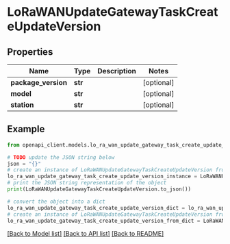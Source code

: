 # LoRaWANUpdateGatewayTaskCreateUpdateVersion


## Properties

Name | Type | Description | Notes
------------ | ------------- | ------------- | -------------
**package_version** | **str** |  | [optional] 
**model** | **str** |  | [optional] 
**station** | **str** |  | [optional] 

## Example

```python
from openapi_client.models.lo_ra_wan_update_gateway_task_create_update_version import LoRaWANUpdateGatewayTaskCreateUpdateVersion

# TODO update the JSON string below
json = "{}"
# create an instance of LoRaWANUpdateGatewayTaskCreateUpdateVersion from a JSON string
lo_ra_wan_update_gateway_task_create_update_version_instance = LoRaWANUpdateGatewayTaskCreateUpdateVersion.from_json(json)
# print the JSON string representation of the object
print(LoRaWANUpdateGatewayTaskCreateUpdateVersion.to_json())

# convert the object into a dict
lo_ra_wan_update_gateway_task_create_update_version_dict = lo_ra_wan_update_gateway_task_create_update_version_instance.to_dict()
# create an instance of LoRaWANUpdateGatewayTaskCreateUpdateVersion from a dict
lo_ra_wan_update_gateway_task_create_update_version_from_dict = LoRaWANUpdateGatewayTaskCreateUpdateVersion.from_dict(lo_ra_wan_update_gateway_task_create_update_version_dict)
```
[[Back to Model list]](../README.md#documentation-for-models) [[Back to API list]](../README.md#documentation-for-api-endpoints) [[Back to README]](../README.md)


